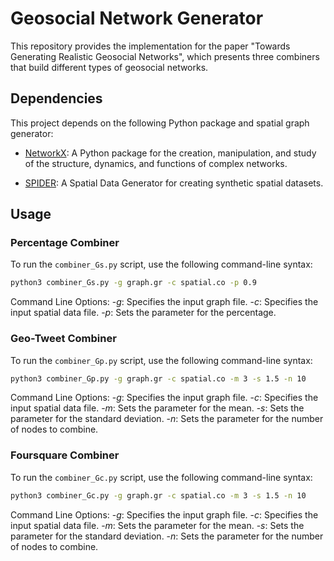 # Geosocial Network Generator

This repository provides the implementation for the paper "Towards Generating Realistic Geosocial Networks", which presents three combiners that build different types of geosocial networks.

## Dependencies

This project depends on the following Python package and spatial graph generator:

- [NetworkX](https://networkx.github.io/): A Python package for the creation, manipulation, and study of the structure, dynamics, and functions of complex networks.
 
- [SPIDER](https://github.com/aseldawy/spider): A Spatial Data Generator for creating synthetic spatial datasets.

## Usage
### Percentage Combiner
To run the `combiner_Gs.py` script, use the following command-line syntax:

```bash
python3 combiner_Gs.py -g graph.gr -c spatial.co -p 0.9
```

Command Line Options:
-*g*: Specifies the input graph file.
-*c*: Specifies the input spatial data file.
-*p*: Sets the parameter for the percentage.

### Geo-Tweet Combiner
To run the `combiner_Gp.py` script, use the following command-line syntax:

```bash
python3 combiner_Gp.py -g graph.gr -c spatial.co -m 3 -s 1.5 -n 10
```
Command Line Options:
-*g*: Specifies the input graph file.
-*c*: Specifies the input spatial data file.
-*m*: Sets the parameter for the mean.
-*s*: Sets the parameter for the standard deviation.
-*n*: Sets the parameter for the number of nodes to combine.

### Foursquare Combiner
To run the `combiner_Gc.py` script, use the following command-line syntax:

```bash
python3 combiner_Gc.py -g graph.gr -c spatial.co -m 3 -s 1.5 -n 10
```

Command Line Options:
-*g*: Specifies the input graph file.
-*c*: Specifies the input spatial data file.
-*m*: Sets the parameter for the mean.
-*s*: Sets the parameter for the standard deviation.
-*n*: Sets the parameter for the number of nodes to combine.
